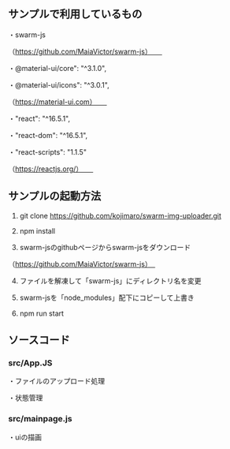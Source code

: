 ## サンプルで利用しているもの
・swarm-js　　

（https://github.com/MaiaVictor/swarm-js）　　

・@material-ui/core": "^3.1.0",　　

・@material-ui/icons": "^3.0.1",　　

（https://material-ui.com）　　

・"react": "^16.5.1",　　

・"react-dom": "^16.5.1",　　

・"react-scripts": "1.1.5"　　

（https://reactjs.org/）　　

## サンプルの起動方法

1. git clone https://github.com/kojimaro/swarm-img-uploader.git

2. npm install 

3. swarm-jsのgithubページからswarm-jsをダウンロード

（https://github.com/MaiaVictor/swarm-js）　

4. ファイルを解凍して「swarm-js」にディレクトリ名を変更

5. swarm-jsを「node_modules」配下にコピーして上書き

6. npm run start

## ソースコード
### src/App.JS
・ファイルのアップロード処理

・状態管理

### src/mainpage.js
・uiの描画

